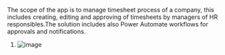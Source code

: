 The scope of the app is to manage timesheet process of a company, this includes creating, editing and approving of timesheets by managers of HR responsibles.The solution includes also Power Automate workflows for approvals and notifications.

1. ![image](https://github.com/MariusDamaschin7/Timesheet-App/assets/161433122/decc3d93-7f0d-42fe-bae9-432c3f622c54)

